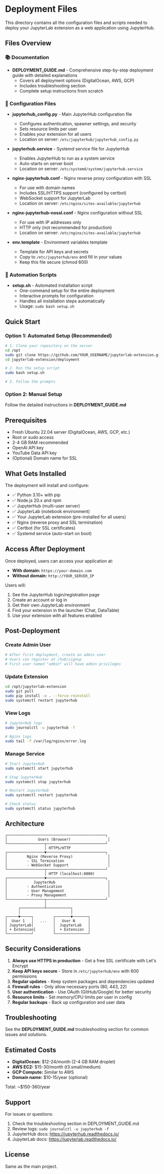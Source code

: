 # Deployment Files

This directory contains all the configuration files and scripts needed to deploy your JupyterLab extension as a web application using JupyterHub.

## Files Overview

### 📚 Documentation

- **DEPLOYMENT_GUIDE.md** - Comprehensive step-by-step deployment guide with detailed explanations
  - Covers all deployment options (DigitalOcean, AWS, GCP)
  - Includes troubleshooting section
  - Complete setup instructions from scratch

### 🔧 Configuration Files

- **jupyterhub_config.py** - Main JupyterHub configuration file
  - Configures authentication, spawner settings, and security
  - Sets resource limits per user
  - Enables your extension for all users
  - Location on server: `/etc/jupyterhub/jupyterhub_config.py`

- **jupyterhub.service** - Systemd service file for JupyterHub
  - Enables JupyterHub to run as a system service
  - Auto-starts on server boot
  - Location on server: `/etc/systemd/system/jupyterhub.service`

- **nginx-jupyterhub.conf** - Nginx reverse proxy configuration with SSL
  - For use with domain names
  - Includes SSL/HTTPS support (configured by certbot)
  - WebSocket support for JupyterLab
  - Location on server: `/etc/nginx/sites-available/jupyterhub`

- **nginx-jupyterhub-nossl.conf** - Nginx configuration without SSL
  - For use with IP addresses only
  - HTTP only (not recommended for production)
  - Location on server: `/etc/nginx/sites-available/jupyterhub`

- **env.template** - Environment variables template
  - Template for API keys and secrets
  - Copy to `/etc/jupyterhub/env` and fill in your values
  - Keep this file secure (chmod 600)

### 🚀 Automation Scripts

- **setup.sh** - Automated installation script
  - One-command setup for the entire deployment
  - Interactive prompts for configuration
  - Handles all installation steps automatically
  - Usage: `sudo bash setup.sh`

## Quick Start

### Option 1: Automated Setup (Recommended)

```bash
# 1. Clone your repository on the server
cd /opt
sudo git clone https://github.com/YOUR_USERNAME/jupyterlab-extension.git
cd jupyterlab-extension/deployment

# 2. Run the setup script
sudo bash setup.sh

# 3. Follow the prompts
```

### Option 2: Manual Setup

Follow the detailed instructions in **DEPLOYMENT_GUIDE.md**

## Prerequisites

- Fresh Ubuntu 22.04 server (DigitalOcean, AWS, GCP, etc.)
- Root or sudo access
- 2-4 GB RAM recommended
- OpenAI API key
- YouTube Data API key
- (Optional) Domain name for SSL

## What Gets Installed

The deployment will install and configure:

- ✅ Python 3.10+ with pip
- ✅ Node.js 20.x and npm
- ✅ JupyterHub (multi-user server)
- ✅ JupyterLab (notebook environment)
- ✅ Your JupyterLab extension (pre-installed for all users)
- ✅ Nginx (reverse proxy and SSL termination)
- ✅ Certbot (for SSL certificates)
- ✅ Systemd service (auto-start on boot)

## Access After Deployment

Once deployed, users can access your application at:

- **With domain:** `https://your-domain.com`
- **Without domain:** `http://YOUR_SERVER_IP`

Users will:
1. See the JupyterHub login/registration page
2. Create an account or log in
3. Get their own JupyterLab environment
4. Find your extension in the launcher (Chat, DataTable)
5. Use your extension with all features enabled

## Post-Deployment

### Create Admin User

```bash
# After first deployment, create an admin user
# Users can register at /hub/signup
# First user named "admin" will have admin privileges
```

### Update Extension

```bash
cd /opt/jupyterlab-extension
sudo git pull
sudo pip install -e . --force-reinstall
sudo systemctl restart jupyterhub
```

### View Logs

```bash
# JupyterHub logs
sudo journalctl -u jupyterhub -f

# Nginx logs
sudo tail -f /var/log/nginx/error.log
```

### Manage Service

```bash
# Start JupyterHub
sudo systemctl start jupyterhub

# Stop JupyterHub
sudo systemctl stop jupyterhub

# Restart JupyterHub
sudo systemctl restart jupyterhub

# Check status
sudo systemctl status jupyterhub
```

## Architecture

```
┌─────────────────────────────────────────────┐
│              Users (Browser)                 │
└─────────────────┬───────────────────────────┘
                  │ HTTPS/HTTP
┌─────────────────▼───────────────────────────┐
│         Nginx (Reverse Proxy)                │
│         - SSL Termination                    │
│         - WebSocket Support                  │
└─────────────────┬───────────────────────────┘
                  │ HTTP (localhost:8000)
┌─────────────────▼───────────────────────────┐
│            JupyterHub                        │
│         - Authentication                     │
│         - User Management                    │
│         - Proxy Management                   │
└─────────────────┬───────────────────────────┘
                  │
      ┌───────────┴───────────┐
      │                       │
┌─────▼─────┐         ┌───────▼───────┐
│  User 1   │   ...   │   User N      │
│ JupyterLab│         │  JupyterLab   │
│ + Extension│        │  + Extension  │
└───────────┘         └───────────────┘
```

## Security Considerations

1. **Always use HTTPS in production** - Get a free SSL certificate with Let's Encrypt
2. **Keep API keys secure** - Store in `/etc/jupyterhub/env` with 600 permissions
3. **Regular updates** - Keep system packages and dependencies updated
4. **Firewall rules** - Only allow necessary ports (80, 443, 22)
5. **User authentication** - Use OAuth (GitHub/Google) for better security
6. **Resource limits** - Set memory/CPU limits per user in config
7. **Regular backups** - Back up configuration and user data

## Troubleshooting

See the **DEPLOYMENT_GUIDE.md** troubleshooting section for common issues and solutions.

## Estimated Costs

- **DigitalOcean:** $12-24/month (2-4 GB RAM droplet)
- **AWS EC2:** $15-30/month (t3.small/medium)
- **GCP Compute:** Similar to AWS
- **Domain name:** $10-15/year (optional)

Total: ~$150-360/year

## Support

For issues or questions:
1. Check the troubleshooting section in DEPLOYMENT_GUIDE.md
2. Review logs: `sudo journalctl -u jupyterhub -f`
3. JupyterHub docs: https://jupyterhub.readthedocs.io/
4. JupyterLab docs: https://jupyterlab.readthedocs.io/

## License

Same as the main project.
